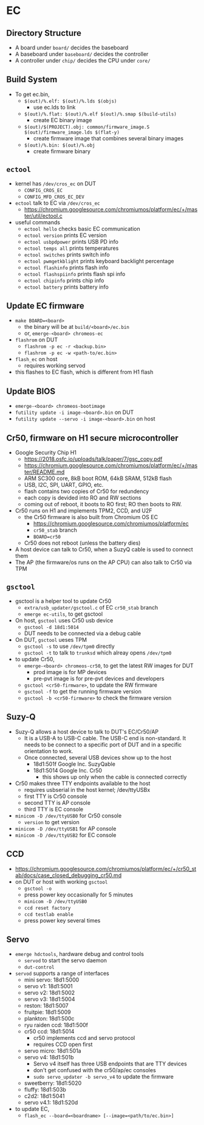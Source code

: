 EC
==

## Directory Structure

- A board under `board/` decides the baseboard
- A baseboard under `baseboard/` decides the controller
- A controller under `chip/` decides the CPU under `core/`

## Build System

- To get ec.bin,
  - `$(out)/%.elf: $(out)/%.lds $(objs)`
    - use ec.lds to link
  - `$(out)/%.flat: $(out)/%.elf $(out)/%.smap $(build-utils)`
    - create EC binary image
  - `$(out)/$(PROJECT).obj: common/firmware_image.S $(out)/firmware_image.lds $(flat-y)`
    - create firmware image that combines several binary images
  - `$(out)/%.bin: $(out)/%.obj`
    - create firmware binary

## `ectool`

- kernel has `/dev/cros_ec` on DUT
  - `CONFIG_CROS_EC`
  - `CONFIG_MFD_CROS_EC_DEV`
- `ectool` talk to EC via `/dev/cros_ec`
  - <https://chromium.googlesource.com/chromiumos/platform/ec/+/master/util/ectool.c>
- useful commands
  - `ectool hello` checks basic EC communication
  - `ectool version` prints EC version
  - `ectool usbpdpower` prints USB PD info
  - `ectool temps all` prints temperatures
  - `ectool switches` prints switch info
  - `ectool pwmgetkblight` prints keyboard backlight percentage
  - `ectool flashinfo` prints flash info
  - `ectool flashspiinfo` prints flash spi info
  - `ectool chipinfo` prints chip info
  - `ectool battery` prints battery info

## Update EC firmware

- `make BOARD=<board>`
  - the binary will be at `build/<board>/ec.bin`
  - or, `emerge-<board> chromeos-ec`
- `flashrom` on DUT
  - `flashrom -p ec -r <backup.bin>`
  - `flashrom -p ec -w <path-to/ec.bin>`
- `flash_ec` on host
  - requires working servod
- this flashes to EC flash, which is different from H1 flash

## Update BIOS

- `emerge-<board> chromeos-bootimage`
- `futility update -i image-<board>.bin` on DUT
- `futility update --servo -i image-<board>.bin` on host

## Cr50, firmware on H1 secure microcontroller

- Google Security Chip H1
  - <https://2018.osfc.io/uploads/talk/paper/7/gsc_copy.pdf>
  - <https://chromium.googlesource.com/chromiumos/platform/ec/+/master/README.md>
  - ARM SC300 core, 8kB boot ROM, 64kB SRAM, 512kB flash
  - USB, I2C, SPI, UART, GPIO, etc.
  - flash contains two copies of Cr50 for redundency
  - each copy is devided into RO and RW sections
  - coming out of reboot, it boots to RO first;  RO then boots to RW.
- Cr50 runs on H1 and implements TPM2, CCD, and U2F
  - the Cr50 firmware is also built from Chromium OS EC
    - <https://chromium.googlesource.com/chromiumos/platform/ec>
    - `cr50_stab` branch
    - `BOARD=cr50`
  - Cr50 does not reboot (unless the battery dies)
- A host device can talk to Cr50, when a SuzyQ cable is used to connect them
- The AP (the firmware/os runs on the AP CPU) can also talk to Cr50 via TPM

## `gsctool`

- gsctool is a helper tool to update Cr50
  - `extra/usb_updater/gsctool.c` of EC `cr50_stab` branch
  - `emerge ec-utils`, to get gsctool
- On host, `gsctool` uses Cr50 usb device
  - `gsctool -d 18d1:5014`
  - DUT needs to be connected via a debug cable
- On DUT, `gsctool` ueses TPM
  - `gsctool -s` to use `/dev/tpm0` directly
  - `gsctool -t` to talk to `trunksd` which alreay opens `/dev/tpm0`
- to update Cr50,
  - `emerge-<board> chromeos-cr50`, to get the latest RW images for DUT
    - prod image is for MP devices
    - pre-pvt image is for pre-pvt devices and developers
  - `gsctool <cr50-firmware>`, to update the RW firmware
  - `gsctool -f` to get the running firmware version
  - `gsctool -b <cr50-firmware>` to check the firmware version

## Suzy-Q

- Suzy-Q allows a host device to talk to DUT's EC/Cr50/AP
  - It is a USB-A to USB-C cable.  The USB-C end is non-standard.  It needs
    to be connect to a specific port of DUT and in a specific orientation to
    work.
  - Once connected, several USB devices show up to the host
    - 18d1:501f Google Inc. SuzyQable
    - 18d1:5014 Google Inc. Cr50
      - this shows up only when the cable is connected correctly
- Cr50 makes three TTY endpoints available to the host
  - requires usbserial in the host kernel; /dev/ttyUSBx
  - first TTY is Cr50 console
  - second TTY is AP console
  - third TTY is EC console
- `minicom -D /dev/ttyUSB0` for Cr50 console
  - `version` to get version
- `minicom -D /dev/ttyUSB1` for AP console
- `minicom -D /dev/ttyUSB2` for EC console

## CCD

- <https://chromium.googlesource.com/chromiumos/platform/ec/+/cr50_stab/docs/case_closed_debugging_cr50.md>
- on DUT or host with working `gsctool`
  - `gsctool -o`
  - press power key occasionally for 5 minutes
  - `minicom -D /dev/ttyUSB0`
  - `ccd reset factory`
  - `ccd testlab enable`
  - press power key several times

## Servo

- `emerge hdctools`, hardware debug and control tools
  - `servod` to start the servo daemon
  - `dut-control`
- `servod` supports a range of interfaces
  - mini servo: 18d1:5000
  - servo v1: 18d1:5001
  - servo v2: 18d1:5002
  - servo v3: 18d1:5004
  - reston: 18d1:5007
  - fruitpie: 18d1:5009
  - plankton: 18d1:500c
  - ryu raiden ccd: 18d1:500f
  - cr50 ccd: 18d1:5014
    - cr50 implements ccd and servo protocol
    - requires CCD open first
  - servo micro: 18d1:501a
  - servo v4: 18d1:501b
    - Servo v4 itself has three USB endpoints that are TTY devices
    - don't get confused with the cr50/ap/ec consoles
    - `sudo servo_updater -b servo_v4` to update the firmware
  - sweetberry: 18d1:5020
  - fluffy: 18d1:503b
  - c2d2: 18d1:5041
  - servo v4.1: 18d1:520d
- to update EC,
  - `flash_ec --board=<boardname> [--image=<path/to/ec.bin>]`
